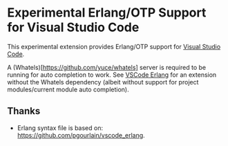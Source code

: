 # Experimental Erlang/OTP Support for Visual Studio Code

This experimental extension provides Erlang/OTP support for [Visual Studio Code](https://code.visualstudio.com/).

A (Whatels)[https://github.com/yuce/whatels] server is required to be running for auto completion to work. See
[VSCode Erlang](https://marketplace.visualstudio.com/items?itemName=yuce.erlang-otp) for an extension without
the Whatels dependency (albeit without support for project modules/current module auto completion).

## Thanks

* Erlang syntax file is based on: https://github.com/pgourlain/vscode_erlang.
